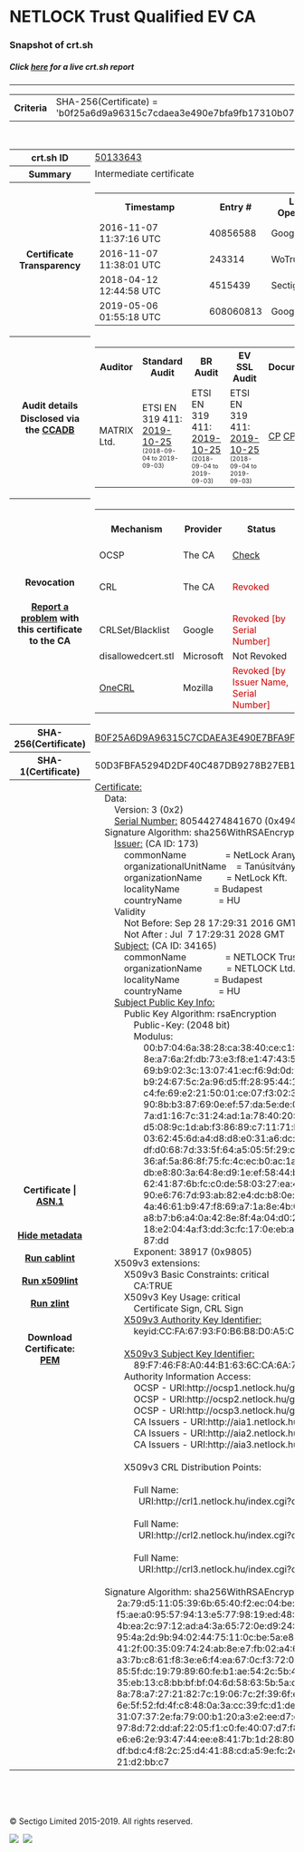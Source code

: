 # NETLOCK Trust Qualified EV CA
### Snapshot of crt.sh
##### Click [here](https://crt.sh/?q=B0F25A6D9A96315C7CDAEA3E490E7BFA9FB17310B0701B7CD6FF432530837730) for a live crt.sh report

---
<!DOCTYPE HTML PUBLIC "-//W3C//DTD HTML 4.0 Transitional//EN">
<HTML>

<BODY>

<TABLE>
  <TR>
    <TH class="outer">Criteria</TH>
    <TD class="outer">SHA-256(Certificate) = 'b0f25a6d9a96315c7cdaea3e490e7bfa9fb17310b0701b7cd6ff432530837730'</TD>
  </TR>
</TABLE>
<BR>
<TABLE>
  <TR>
    <TH class="outer">crt.sh ID</TH>
    <TD class="outer"><A href="?id=50133643">50133643</A></TD>
  </TR>
  <TR>
    <TH class="outer">Summary</TH>
    <TD class="outer">Intermediate certificate</TD>
  </TR>
  <TR>
    <TH class="outer">Certificate<BR>Transparency</TH>
    <TD class="outer">
<TABLE class="options" style="margin-left:0px">
  <TR>
    <TH>Timestamp</TH>
    <TH>Entry #</TH>
    <TH>Log Operator</TH>
    <TH>Log URL</TH>
  </TR>
  <TR>
    <TD>2016-11-07&nbsp; <FONT class="small">11:37:16 UTC</FONT></TD>
    <TD>40856588</TD>
    <TD>Google</TD>
    <TD>https://ct.googleapis.com/rocketeer</TD>
  </TR>
  <TR>
    <TD>2016-11-07&nbsp; <FONT class="small">11:38:01 UTC</FONT></TD>
    <TD>243314</TD>
    <TD>WoTrus</TD>
    <TD>https://ctlog.wosign.com</TD>
  </TR>
  <TR>
    <TD>2018-04-12&nbsp; <FONT class="small">12:44:58 UTC</FONT></TD>
    <TD>4515439</TD>
    <TD>Sectigo</TD>
    <TD>https://dodo.ct.comodo.com</TD>
  </TR>
  <TR>
    <TD>2019-05-06&nbsp; <FONT class="small">01:55:18 UTC</FONT></TD>
    <TD>608060813</TD>
    <TD>Google</TD>
    <TD>https://ct.googleapis.com/pilot</TD>
  </TR>
</TABLE>
    </TD>
  </TR>
  <TR>
    <TH class="outer">Audit details<BR>
      <DIV class="small" style="padding-top:3px">Disclosed via the
        <A href="//ccadb-public.secure.force.com/mozilla/PublicAllIntermediateCerts" target="_blank">CCADB</A></DIV>
    </TH>
    <TD class="outer">
<TABLE class="options" style="margin-left:0px">
  <TR>
    <TH>Auditor</TH>
    <TH>Standard Audit</TH>
    <TH>BR Audit</TH>
    <TH>EV SSL Audit</TH>
    <TH>Documents</TH>
    <TH>CCADB</TH>
    <TH>Root Owner / Certificate</TH>
  </TR>
  <TR>
    <TD style="vertical-align:middle">MATRIX Ltd.</TD>
    <TD>ETSI EN 319 411:
      <A href="http://eng.matrix-tanusito.hu/wp-content/uploads/2019/11/I-NL19T2_TAN.EN_TAN.ME-01_signed.pdf" target="_blank">2019-10-25</A>
      <BR><FONT style="font-size:8pt">(2018-09-04 to 2019-09-03)</FONT></TD>
    <TD>ETSI EN 319 411:
      <A href="http://eng.matrix-tanusito.hu/wp-content/uploads/2019/11/I-NL19T2_TAN.EN_TAN.ME-01_signed.pdf" target="_blank">2019-10-25</A>
      <BR><FONT style="font-size:8pt">(2018-09-04 to 2019-09-03)</FONT></TD>
    <TD>ETSI EN 319 411:
      <A href="http://eng.matrix-tanusito.hu/wp-content/uploads/2019/11/I-NL19T2_TAN.EN_TAN.ME-01_signed.pdf" target="_blank">2019-10-25</A>
      <BR><FONT style="font-size:8pt">(2018-09-04 to 2019-09-03)</FONT></TD>
    <TD>
      <A href="not issuing yet" target="blank">CP</A>
      <A href="not issuing yet" target="blank">CPS</A>
    </TD>
    <TD><A href="//ccadb.force.com/001o000000x4vj9AAA" target="_blank">001o000000x4vj9AAA</A></TD>
    <TD><A href="/?id=2274">NetLock Ltd.</A></TD>
  </TR>
</TABLE>
    </TD>
  </TR>
  <TR>
    <TH class="outer">Revocation<BR><BR>
      <DIV class="small" style="padding-top:3px"><A href="?id=50133643&opt=problemreporting">Report a problem</A> with<BR>this certificate to the CA</DIV></TH>
    <TD class="outer">
      <TABLE class="options" style="margin-left:0px">
        <TR>
          <TH>Mechanism</TH>
          <TH>Provider</TH>
          <TH>Status</TH>
          <TH>Revocation Date</TH>
          <TH>Last Observed in CRL</TH>
          <TH>Last Checked <SPAN style="color:#CC0000;vertical-align:middle;font-size:70%;font-weight:normal">(Error)</SPAN></TH>
        </TR>
        <TR>
          <TD>OCSP</TD>
          <TD>The CA</TD>
          <TD><A href="?id=50133643&opt=ocsp">Check</A></TD>
          <TD><SPAN style="color:#888888">?</SPAN></TD>
          <TD><SPAN style="color:#888888">n/a</SPAN></TD>
          <TD><SPAN style="color:#888888">?</SPAN></TD>
        </TR>
        <TR>
          <TD>CRL</TD>
          <TD>The CA</TD>
          <TD><SPAN style="color:#CC0000">Revoked</SPAN></TD><TD>2019-09-03&nbsp; <FONT class="small">23:35:58 UTC</FONT></TD><TD>2019-09-04&nbsp; <FONT class="small">12:27:11 UTC</FONT></TD><TD>2019-12-04&nbsp; <FONT class="small">17:12:37 UTC</FONT></TD>
        </TR>
        <TR>
          <TD>CRLSet/Blacklist</TD>
          <TD>Google</TD>
          <TD><SPAN style="color:#CC0000">Revoked [by Serial Number]</SPAN></TD>
          <TD><SPAN style="color:#888888">n/a</SPAN></TD>
          <TD><SPAN style="color:#888888">n/a</SPAN></TD>
          <TD><SPAN style="color:#888888">n/a</SPAN></TD>
        </TR>
        <TR>
          <TD>disallowedcert.stl</TD>
          <TD>Microsoft</TD>
          <TD>Not Revoked</TD>
          <TD><SPAN style="color:#888888">n/a</SPAN></TD>
          <TD><SPAN style="color:#888888">n/a</SPAN></TD>
          <TD><SPAN style="color:#888888">n/a</SPAN></TD>
        </TR>
        <TR>
          <TD><A href="/mozilla-onecrl" target="_blank">OneCRL</A></TD>
          <TD>Mozilla</TD>
          <TD><SPAN style="color:#CC0000">Revoked [by Issuer Name, Serial Number]</SPAN></TD><TD><SPAN style="color:#888888">Unknown</SPAN></TD>
          <TD><SPAN style="color:#888888">n/a</SPAN></TD>
          <TD><SPAN style="color:#888888">n/a</SPAN></TD>
        </TR>
      </TABLE>
    </TD>
  </TR>
  <TR>
    <TH class="outer">SHA-256(Certificate)</TH>
    <TD class="outer"><A href="//censys.io/certificates/b0f25a6d9a96315c7cdaea3e490e7bfa9fb17310b0701b7cd6ff432530837730">B0F25A6D9A96315C7CDAEA3E490E7BFA9FB17310B0701B7CD6FF432530837730</A></TD>
  </TR>
  <TR>
    <TH class="outer">SHA-1(Certificate)</TH>
    <TD class="outer">50D3FBFA5294D2DF40C487DB9278B27EB1A2BA9C</TD>
  </TR>
  <TR>
    <TH class="outer">Certificate | <A href="?asn1=50133643">ASN.1</A>
      <SPAN class="small"><BR>
      <BR><BR><A href="?id=50133643&opt=nometadata">Hide metadata</A>
      <BR><BR><A href="?id=50133643&opt=cablint">Run cablint</A>
      <BR><BR><A href="?id=50133643&opt=x509lint">Run x509lint</A>
      <BR><BR><A href="?id=50133643&opt=zlint">Run zlint</A>
      <BR><BR><BR>Download Certificate: <A href="?d=50133643">PEM</A>
      </SPAN>
    </TH>
    <TD class="text"><A href="?d=50133643">Certificate:</A><BR>&nbsp;&nbsp;&nbsp;&nbsp;Data:<BR>&nbsp;&nbsp;&nbsp;&nbsp;&nbsp;&nbsp;&nbsp;&nbsp;Version:&nbsp;3&nbsp;(0x2)<BR>&nbsp;&nbsp;&nbsp;&nbsp;&nbsp;&nbsp;&nbsp;&nbsp;<A href="?serial=49412ce40046">Serial&nbsp;Number:</A>&nbsp;80544274841670&nbsp;(0x49412ce40046)<BR>&nbsp;&nbsp;&nbsp;&nbsp;Signature&nbsp;Algorithm:&nbsp;sha256WithRSAEncryption<BR>&nbsp;&nbsp;&nbsp;&nbsp;&nbsp;&nbsp;&nbsp;&nbsp;<A href="?caid=173">Issuer:</A> <SPAN class="small">(CA ID: 173)</SPAN><BR>&nbsp;&nbsp;&nbsp;&nbsp;&nbsp;&nbsp;&nbsp;&nbsp;&nbsp;&nbsp;&nbsp;&nbsp;commonName&nbsp;&nbsp;&nbsp;&nbsp;&nbsp;&nbsp;&nbsp;&nbsp;&nbsp;&nbsp;&nbsp;&nbsp;&nbsp;&nbsp;&nbsp;&nbsp;=&nbsp;NetLock&nbsp;Arany&nbsp;(Class&nbsp;Gold)&nbsp;Főtanúsítvány<BR>&nbsp;&nbsp;&nbsp;&nbsp;&nbsp;&nbsp;&nbsp;&nbsp;&nbsp;&nbsp;&nbsp;&nbsp;organizationalUnitName&nbsp;&nbsp;&nbsp;&nbsp;=&nbsp;Tanúsítványkiadók&nbsp;(Certification&nbsp;Services)<BR>&nbsp;&nbsp;&nbsp;&nbsp;&nbsp;&nbsp;&nbsp;&nbsp;&nbsp;&nbsp;&nbsp;&nbsp;organizationName&nbsp;&nbsp;&nbsp;&nbsp;&nbsp;&nbsp;&nbsp;&nbsp;&nbsp;&nbsp;=&nbsp;NetLock&nbsp;Kft.<BR>&nbsp;&nbsp;&nbsp;&nbsp;&nbsp;&nbsp;&nbsp;&nbsp;&nbsp;&nbsp;&nbsp;&nbsp;localityName&nbsp;&nbsp;&nbsp;&nbsp;&nbsp;&nbsp;&nbsp;&nbsp;&nbsp;&nbsp;&nbsp;&nbsp;&nbsp;&nbsp;=&nbsp;Budapest<BR>&nbsp;&nbsp;&nbsp;&nbsp;&nbsp;&nbsp;&nbsp;&nbsp;&nbsp;&nbsp;&nbsp;&nbsp;countryName&nbsp;&nbsp;&nbsp;&nbsp;&nbsp;&nbsp;&nbsp;&nbsp;&nbsp;&nbsp;&nbsp;&nbsp;&nbsp;&nbsp;&nbsp;=&nbsp;HU<BR>&nbsp;&nbsp;&nbsp;&nbsp;&nbsp;&nbsp;&nbsp;&nbsp;Validity<BR>&nbsp;&nbsp;&nbsp;&nbsp;&nbsp;&nbsp;&nbsp;&nbsp;&nbsp;&nbsp;&nbsp;&nbsp;Not&nbsp;Before:&nbsp;Sep&nbsp;28&nbsp;17:29:31&nbsp;2016&nbsp;GMT<BR>&nbsp;&nbsp;&nbsp;&nbsp;&nbsp;&nbsp;&nbsp;&nbsp;&nbsp;&nbsp;&nbsp;&nbsp;Not&nbsp;After&nbsp;:&nbsp;Jul&nbsp;&nbsp;7&nbsp;17:29:31&nbsp;2028&nbsp;GMT<BR>&nbsp;&nbsp;&nbsp;&nbsp;&nbsp;&nbsp;&nbsp;&nbsp;<A href="?caid=34165">Subject:</A> <SPAN class="small">(CA ID: 34165)</SPAN><BR>&nbsp;&nbsp;&nbsp;&nbsp;&nbsp;&nbsp;&nbsp;&nbsp;&nbsp;&nbsp;&nbsp;&nbsp;commonName&nbsp;&nbsp;&nbsp;&nbsp;&nbsp;&nbsp;&nbsp;&nbsp;&nbsp;&nbsp;&nbsp;&nbsp;&nbsp;&nbsp;&nbsp;&nbsp;=&nbsp;NETLOCK&nbsp;Trust&nbsp;Qualified&nbsp;EV&nbsp;CA<BR>&nbsp;&nbsp;&nbsp;&nbsp;&nbsp;&nbsp;&nbsp;&nbsp;&nbsp;&nbsp;&nbsp;&nbsp;organizationName&nbsp;&nbsp;&nbsp;&nbsp;&nbsp;&nbsp;&nbsp;&nbsp;&nbsp;&nbsp;=&nbsp;NETLOCK&nbsp;Ltd.<BR>&nbsp;&nbsp;&nbsp;&nbsp;&nbsp;&nbsp;&nbsp;&nbsp;&nbsp;&nbsp;&nbsp;&nbsp;localityName&nbsp;&nbsp;&nbsp;&nbsp;&nbsp;&nbsp;&nbsp;&nbsp;&nbsp;&nbsp;&nbsp;&nbsp;&nbsp;&nbsp;=&nbsp;Budapest<BR>&nbsp;&nbsp;&nbsp;&nbsp;&nbsp;&nbsp;&nbsp;&nbsp;&nbsp;&nbsp;&nbsp;&nbsp;countryName&nbsp;&nbsp;&nbsp;&nbsp;&nbsp;&nbsp;&nbsp;&nbsp;&nbsp;&nbsp;&nbsp;&nbsp;&nbsp;&nbsp;&nbsp;=&nbsp;HU<BR>&nbsp;&nbsp;&nbsp;&nbsp;&nbsp;&nbsp;&nbsp;&nbsp;<A href="?spkisha256=bb5685059377e908aab9a3b07a0ac76214c29a074b4fcebe21dc36671fbdb420">Subject&nbsp;Public&nbsp;Key&nbsp;Info:</A><BR>&nbsp;&nbsp;&nbsp;&nbsp;&nbsp;&nbsp;&nbsp;&nbsp;&nbsp;&nbsp;&nbsp;&nbsp;Public&nbsp;Key&nbsp;Algorithm:&nbsp;rsaEncryption<BR>&nbsp;&nbsp;&nbsp;&nbsp;&nbsp;&nbsp;&nbsp;&nbsp;&nbsp;&nbsp;&nbsp;&nbsp;&nbsp;&nbsp;&nbsp;&nbsp;Public-Key:&nbsp;(2048&nbsp;bit)<BR>&nbsp;&nbsp;&nbsp;&nbsp;&nbsp;&nbsp;&nbsp;&nbsp;&nbsp;&nbsp;&nbsp;&nbsp;&nbsp;&nbsp;&nbsp;&nbsp;Modulus:<BR>&nbsp;&nbsp;&nbsp;&nbsp;&nbsp;&nbsp;&nbsp;&nbsp;&nbsp;&nbsp;&nbsp;&nbsp;&nbsp;&nbsp;&nbsp;&nbsp;&nbsp;&nbsp;&nbsp;&nbsp;00:b7:04:6a:38:28:ca:38:40:ce:c1:22:0e:c1:6e:<BR>&nbsp;&nbsp;&nbsp;&nbsp;&nbsp;&nbsp;&nbsp;&nbsp;&nbsp;&nbsp;&nbsp;&nbsp;&nbsp;&nbsp;&nbsp;&nbsp;&nbsp;&nbsp;&nbsp;&nbsp;8e:a7:6a:2f:db:73:e3:f8:e1:47:43:57:09:d3:aa:<BR>&nbsp;&nbsp;&nbsp;&nbsp;&nbsp;&nbsp;&nbsp;&nbsp;&nbsp;&nbsp;&nbsp;&nbsp;&nbsp;&nbsp;&nbsp;&nbsp;&nbsp;&nbsp;&nbsp;&nbsp;69:b9:02:3c:13:07:41:ec:f6:9d:0d:9d:71:a8:28:<BR>&nbsp;&nbsp;&nbsp;&nbsp;&nbsp;&nbsp;&nbsp;&nbsp;&nbsp;&nbsp;&nbsp;&nbsp;&nbsp;&nbsp;&nbsp;&nbsp;&nbsp;&nbsp;&nbsp;&nbsp;b9:24:67:5c:2a:96:d5:ff:28:95:44:1d:6e:4f:fe:<BR>&nbsp;&nbsp;&nbsp;&nbsp;&nbsp;&nbsp;&nbsp;&nbsp;&nbsp;&nbsp;&nbsp;&nbsp;&nbsp;&nbsp;&nbsp;&nbsp;&nbsp;&nbsp;&nbsp;&nbsp;c4:fe:69:e2:21:50:01:ce:07:f3:02:30:70:80:32:<BR>&nbsp;&nbsp;&nbsp;&nbsp;&nbsp;&nbsp;&nbsp;&nbsp;&nbsp;&nbsp;&nbsp;&nbsp;&nbsp;&nbsp;&nbsp;&nbsp;&nbsp;&nbsp;&nbsp;&nbsp;90:8b:b3:87:69:0e:ef:57:da:5e:de:05:9d:ed:30:<BR>&nbsp;&nbsp;&nbsp;&nbsp;&nbsp;&nbsp;&nbsp;&nbsp;&nbsp;&nbsp;&nbsp;&nbsp;&nbsp;&nbsp;&nbsp;&nbsp;&nbsp;&nbsp;&nbsp;&nbsp;7a:d1:16:7c:31:24:ad:1a:78:40:20:8d:e9:d5:2e:<BR>&nbsp;&nbsp;&nbsp;&nbsp;&nbsp;&nbsp;&nbsp;&nbsp;&nbsp;&nbsp;&nbsp;&nbsp;&nbsp;&nbsp;&nbsp;&nbsp;&nbsp;&nbsp;&nbsp;&nbsp;d5:08:9c:1d:ab:f3:86:89:c7:11:71:b9:2a:f6:83:<BR>&nbsp;&nbsp;&nbsp;&nbsp;&nbsp;&nbsp;&nbsp;&nbsp;&nbsp;&nbsp;&nbsp;&nbsp;&nbsp;&nbsp;&nbsp;&nbsp;&nbsp;&nbsp;&nbsp;&nbsp;03:62:45:6d:a4:d8:d8:e0:31:a6:dc:4d:51:9a:cf:<BR>&nbsp;&nbsp;&nbsp;&nbsp;&nbsp;&nbsp;&nbsp;&nbsp;&nbsp;&nbsp;&nbsp;&nbsp;&nbsp;&nbsp;&nbsp;&nbsp;&nbsp;&nbsp;&nbsp;&nbsp;df:d0:68:7d:33:5f:64:a5:05:5f:29:c3:18:af:a2:<BR>&nbsp;&nbsp;&nbsp;&nbsp;&nbsp;&nbsp;&nbsp;&nbsp;&nbsp;&nbsp;&nbsp;&nbsp;&nbsp;&nbsp;&nbsp;&nbsp;&nbsp;&nbsp;&nbsp;&nbsp;36:af:5a:86:8f:75:fc:4c:ec:b0:ac:1a:eb:2f:a7:<BR>&nbsp;&nbsp;&nbsp;&nbsp;&nbsp;&nbsp;&nbsp;&nbsp;&nbsp;&nbsp;&nbsp;&nbsp;&nbsp;&nbsp;&nbsp;&nbsp;&nbsp;&nbsp;&nbsp;&nbsp;db:e8:80:3a:64:8e:d9:1e:ef:58:44:b3:aa:b0:51:<BR>&nbsp;&nbsp;&nbsp;&nbsp;&nbsp;&nbsp;&nbsp;&nbsp;&nbsp;&nbsp;&nbsp;&nbsp;&nbsp;&nbsp;&nbsp;&nbsp;&nbsp;&nbsp;&nbsp;&nbsp;62:41:87:6b:fc:c0:de:58:03:27:ea:41:44:dd:6c:<BR>&nbsp;&nbsp;&nbsp;&nbsp;&nbsp;&nbsp;&nbsp;&nbsp;&nbsp;&nbsp;&nbsp;&nbsp;&nbsp;&nbsp;&nbsp;&nbsp;&nbsp;&nbsp;&nbsp;&nbsp;90:e6:76:7d:93:ab:82:e4:dc:b8:0e:1d:17:2c:36:<BR>&nbsp;&nbsp;&nbsp;&nbsp;&nbsp;&nbsp;&nbsp;&nbsp;&nbsp;&nbsp;&nbsp;&nbsp;&nbsp;&nbsp;&nbsp;&nbsp;&nbsp;&nbsp;&nbsp;&nbsp;4a:46:61:b9:47:f8:69:a7:1a:8e:4b:03:56:ec:41:<BR>&nbsp;&nbsp;&nbsp;&nbsp;&nbsp;&nbsp;&nbsp;&nbsp;&nbsp;&nbsp;&nbsp;&nbsp;&nbsp;&nbsp;&nbsp;&nbsp;&nbsp;&nbsp;&nbsp;&nbsp;a8:b7:b6:a4:0a:42:8e:8f:4a:04:d0:22:28:ba:63:<BR>&nbsp;&nbsp;&nbsp;&nbsp;&nbsp;&nbsp;&nbsp;&nbsp;&nbsp;&nbsp;&nbsp;&nbsp;&nbsp;&nbsp;&nbsp;&nbsp;&nbsp;&nbsp;&nbsp;&nbsp;18:e2:04:4a:f3:dd:3c:fc:17:0e:eb:ae:69:e8:fe:<BR>&nbsp;&nbsp;&nbsp;&nbsp;&nbsp;&nbsp;&nbsp;&nbsp;&nbsp;&nbsp;&nbsp;&nbsp;&nbsp;&nbsp;&nbsp;&nbsp;&nbsp;&nbsp;&nbsp;&nbsp;87:dd<BR>&nbsp;&nbsp;&nbsp;&nbsp;&nbsp;&nbsp;&nbsp;&nbsp;&nbsp;&nbsp;&nbsp;&nbsp;&nbsp;&nbsp;&nbsp;&nbsp;Exponent:&nbsp;38917&nbsp;(0x9805)<BR>&nbsp;&nbsp;&nbsp;&nbsp;&nbsp;&nbsp;&nbsp;&nbsp;X509v3&nbsp;extensions:<BR>&nbsp;&nbsp;&nbsp;&nbsp;&nbsp;&nbsp;&nbsp;&nbsp;&nbsp;&nbsp;&nbsp;&nbsp;X509v3&nbsp;Basic&nbsp;Constraints:&nbsp;critical<BR>&nbsp;&nbsp;&nbsp;&nbsp;&nbsp;&nbsp;&nbsp;&nbsp;&nbsp;&nbsp;&nbsp;&nbsp;&nbsp;&nbsp;&nbsp;&nbsp;CA:TRUE<BR>&nbsp;&nbsp;&nbsp;&nbsp;&nbsp;&nbsp;&nbsp;&nbsp;&nbsp;&nbsp;&nbsp;&nbsp;X509v3&nbsp;Key&nbsp;Usage:&nbsp;critical<BR>&nbsp;&nbsp;&nbsp;&nbsp;&nbsp;&nbsp;&nbsp;&nbsp;&nbsp;&nbsp;&nbsp;&nbsp;&nbsp;&nbsp;&nbsp;&nbsp;Certificate&nbsp;Sign,&nbsp;CRL&nbsp;Sign<BR>&nbsp;&nbsp;&nbsp;&nbsp;&nbsp;&nbsp;&nbsp;&nbsp;&nbsp;&nbsp;&nbsp;&nbsp;<A href="?ski=ccfa6793f0b6b8d0a5c01ef353fd8c53df83d796">X509v3&nbsp;Authority&nbsp;Key&nbsp;Identifier:</A><BR>&nbsp;&nbsp;&nbsp;&nbsp;&nbsp;&nbsp;&nbsp;&nbsp;&nbsp;&nbsp;&nbsp;&nbsp;&nbsp;&nbsp;&nbsp;&nbsp;keyid:CC:FA:67:93:F0:B6:B8:D0:A5:C0:1E:F3:53:FD:8C:53:DF:83:D7:96<BR><BR>&nbsp;&nbsp;&nbsp;&nbsp;&nbsp;&nbsp;&nbsp;&nbsp;&nbsp;&nbsp;&nbsp;&nbsp;<A href="?ski=89f746f8a044b1636cca6a7a7cade428addb745e">X509v3&nbsp;Subject&nbsp;Key&nbsp;Identifier:</A><BR>&nbsp;&nbsp;&nbsp;&nbsp;&nbsp;&nbsp;&nbsp;&nbsp;&nbsp;&nbsp;&nbsp;&nbsp;&nbsp;&nbsp;&nbsp;&nbsp;89:F7:46:F8:A0:44:B1:63:6C:CA:6A:7A:7C:AD:E4:28:AD:DB:74:5E<BR>&nbsp;&nbsp;&nbsp;&nbsp;&nbsp;&nbsp;&nbsp;&nbsp;&nbsp;&nbsp;&nbsp;&nbsp;Authority&nbsp;Information&nbsp;Access:&nbsp;<BR>&nbsp;&nbsp;&nbsp;&nbsp;&nbsp;&nbsp;&nbsp;&nbsp;&nbsp;&nbsp;&nbsp;&nbsp;&nbsp;&nbsp;&nbsp;&nbsp;OCSP&nbsp;-&nbsp;URI:http://ocsp1.netlock.hu/gold.cgi<BR>&nbsp;&nbsp;&nbsp;&nbsp;&nbsp;&nbsp;&nbsp;&nbsp;&nbsp;&nbsp;&nbsp;&nbsp;&nbsp;&nbsp;&nbsp;&nbsp;OCSP&nbsp;-&nbsp;URI:http://ocsp2.netlock.hu/gold.cgi<BR>&nbsp;&nbsp;&nbsp;&nbsp;&nbsp;&nbsp;&nbsp;&nbsp;&nbsp;&nbsp;&nbsp;&nbsp;&nbsp;&nbsp;&nbsp;&nbsp;OCSP&nbsp;-&nbsp;URI:http://ocsp3.netlock.hu/gold.cgi<BR>&nbsp;&nbsp;&nbsp;&nbsp;&nbsp;&nbsp;&nbsp;&nbsp;&nbsp;&nbsp;&nbsp;&nbsp;&nbsp;&nbsp;&nbsp;&nbsp;CA&nbsp;Issuers&nbsp;-&nbsp;URI:http://aia1.netlock.hu/index.cgi?ca=gold<BR>&nbsp;&nbsp;&nbsp;&nbsp;&nbsp;&nbsp;&nbsp;&nbsp;&nbsp;&nbsp;&nbsp;&nbsp;&nbsp;&nbsp;&nbsp;&nbsp;CA&nbsp;Issuers&nbsp;-&nbsp;URI:http://aia2.netlock.hu/index.cgi?ca=gold<BR>&nbsp;&nbsp;&nbsp;&nbsp;&nbsp;&nbsp;&nbsp;&nbsp;&nbsp;&nbsp;&nbsp;&nbsp;&nbsp;&nbsp;&nbsp;&nbsp;CA&nbsp;Issuers&nbsp;-&nbsp;URI:http://aia3.netlock.hu/index.cgi?ca=gold<BR><BR>&nbsp;&nbsp;&nbsp;&nbsp;&nbsp;&nbsp;&nbsp;&nbsp;&nbsp;&nbsp;&nbsp;&nbsp;X509v3&nbsp;CRL&nbsp;Distribution&nbsp;Points:&nbsp;<BR><BR>&nbsp;&nbsp;&nbsp;&nbsp;&nbsp;&nbsp;&nbsp;&nbsp;&nbsp;&nbsp;&nbsp;&nbsp;&nbsp;&nbsp;&nbsp;&nbsp;Full&nbsp;Name:<BR>&nbsp;&nbsp;&nbsp;&nbsp;&nbsp;&nbsp;&nbsp;&nbsp;&nbsp;&nbsp;&nbsp;&nbsp;&nbsp;&nbsp;&nbsp;&nbsp;&nbsp;&nbsp;URI:http://crl1.netlock.hu/index.cgi?crl=gold<BR><BR>&nbsp;&nbsp;&nbsp;&nbsp;&nbsp;&nbsp;&nbsp;&nbsp;&nbsp;&nbsp;&nbsp;&nbsp;&nbsp;&nbsp;&nbsp;&nbsp;Full&nbsp;Name:<BR>&nbsp;&nbsp;&nbsp;&nbsp;&nbsp;&nbsp;&nbsp;&nbsp;&nbsp;&nbsp;&nbsp;&nbsp;&nbsp;&nbsp;&nbsp;&nbsp;&nbsp;&nbsp;URI:http://crl2.netlock.hu/index.cgi?crl=gold<BR><BR>&nbsp;&nbsp;&nbsp;&nbsp;&nbsp;&nbsp;&nbsp;&nbsp;&nbsp;&nbsp;&nbsp;&nbsp;&nbsp;&nbsp;&nbsp;&nbsp;Full&nbsp;Name:<BR>&nbsp;&nbsp;&nbsp;&nbsp;&nbsp;&nbsp;&nbsp;&nbsp;&nbsp;&nbsp;&nbsp;&nbsp;&nbsp;&nbsp;&nbsp;&nbsp;&nbsp;&nbsp;URI:http://crl3.netlock.hu/index.cgi?crl=gold<BR><BR>&nbsp;&nbsp;&nbsp;&nbsp;Signature&nbsp;Algorithm:&nbsp;sha256WithRSAEncryption<BR>&nbsp;&nbsp;&nbsp;&nbsp;&nbsp;&nbsp;&nbsp;&nbsp;&nbsp;2a:79:d5:11:05:39:6b:65:40:f2:ec:04:be:60:d1:fb:66:07:<BR>&nbsp;&nbsp;&nbsp;&nbsp;&nbsp;&nbsp;&nbsp;&nbsp;&nbsp;f5:ae:a0:95:57:94:13:e5:77:98:19:ed:48:58:7b:4e:0a:f4:<BR>&nbsp;&nbsp;&nbsp;&nbsp;&nbsp;&nbsp;&nbsp;&nbsp;&nbsp;4b:ea:2c:97:12:ad:a4:3a:65:72:0e:d9:24:46:e4:f9:43:4e:<BR>&nbsp;&nbsp;&nbsp;&nbsp;&nbsp;&nbsp;&nbsp;&nbsp;&nbsp;95:4a:2d:9b:94:02:44:75:11:0c:be:5a:e8:f5:67:66:d7:1a:<BR>&nbsp;&nbsp;&nbsp;&nbsp;&nbsp;&nbsp;&nbsp;&nbsp;&nbsp;41:2f:00:35:09:74:24:ab:8e:e7:fb:02:a4:6c:62:08:21:39:<BR>&nbsp;&nbsp;&nbsp;&nbsp;&nbsp;&nbsp;&nbsp;&nbsp;&nbsp;a3:7b:c8:61:f8:3e:e6:f4:ea:67:0c:f3:72:0b:f8:ae:e4:fe:<BR>&nbsp;&nbsp;&nbsp;&nbsp;&nbsp;&nbsp;&nbsp;&nbsp;&nbsp;85:5f:dc:19:79:89:60:fe:b1:ae:54:2c:5b:43:ce:b6:ed:99:<BR>&nbsp;&nbsp;&nbsp;&nbsp;&nbsp;&nbsp;&nbsp;&nbsp;&nbsp;35:eb:13:c8:bb:bf:bf:04:6d:58:63:5b:5a:d8:df:c2:36:0f:<BR>&nbsp;&nbsp;&nbsp;&nbsp;&nbsp;&nbsp;&nbsp;&nbsp;&nbsp;8a:78:a7:27:21:82:7c:19:06:7c:2f:39:6f:e9:f2:ab:c6:5e:<BR>&nbsp;&nbsp;&nbsp;&nbsp;&nbsp;&nbsp;&nbsp;&nbsp;&nbsp;6e:5f:52:fd:4f:c8:48:0a:3a:cc:39:fc:d1:de:7f:6e:8d:b6:<BR>&nbsp;&nbsp;&nbsp;&nbsp;&nbsp;&nbsp;&nbsp;&nbsp;&nbsp;31:07:37:2e:fa:79:00:b1:20:a3:e2:ee:d7:c5:50:5d:da:15:<BR>&nbsp;&nbsp;&nbsp;&nbsp;&nbsp;&nbsp;&nbsp;&nbsp;&nbsp;97:8d:72:dd:af:22:05:f1:c0:fe:40:07:d7:f8:e0:39:be:e0:<BR>&nbsp;&nbsp;&nbsp;&nbsp;&nbsp;&nbsp;&nbsp;&nbsp;&nbsp;e6:e6:2e:93:47:44:ee:e8:41:7b:1d:28:80:a2:d0:07:3e:8e:<BR>&nbsp;&nbsp;&nbsp;&nbsp;&nbsp;&nbsp;&nbsp;&nbsp;&nbsp;df:bd:c4:f8:2c:25:d4:41:88:cd:a5:9e:fc:2e:f9:86:9e:c4:<BR>&nbsp;&nbsp;&nbsp;&nbsp;&nbsp;&nbsp;&nbsp;&nbsp;&nbsp;21:d2:bb:c7<BR>    </TD>
  </TR>
</TABLE>

  <BR><BR><BR>

  <P class="copyright">&copy; Sectigo Limited 2015-2019. All rights reserved.</P>
  <DIV>
    <A href="https://sectigo.com/"><IMG src="/sectigo_s.png"></A>
    &nbsp;<A href="https://github.com/crtsh"><IMG src="/GitHub-Mark-32px.png"></A>
  </DIV>
</BODY>
</HTML>
